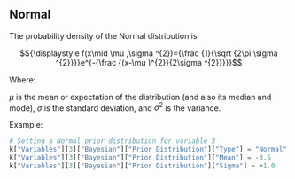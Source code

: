 
## Normal
          
The probability density of the Normal distribution is

$${\displaystyle f(x\mid \mu ,\sigma ^{2})={\frac {1}{\sqrt {2\pi \sigma ^{2}}}}e^{-{\frac {(x-\mu )^{2}}{2\sigma ^{2}}}}}$$

Where:

$\mu$  is the mean or expectation of the distribution (and also its median and mode),
$\sigma$  is the standard deviation, and
$\sigma ^{2}$ is the variance.

Example:

```python
# Setting a Normal prior distribution for variable 3
k["Variables"][3]["Bayesian"]["Prior Distribution"]["Type"] = "Normal"
k["Variables"][3]["Bayesian"]["Prior Distribution"]["Mean"] = -3.5
k["Variables"][3]["Bayesian"]["Prior Distribution"]["Sigma"] = +1.0
```




